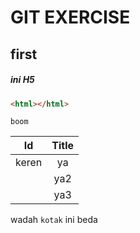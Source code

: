 # GIT EXERCISE
## first 
##### ini H5
```html
<html></html>
```
    boom
|Id|Title|
|---|:-:|
|keren|ya|
||ya2|
||ya3|

wadah `kotak` ini beda
